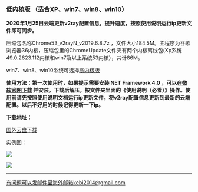 ### 低内核版 （适合XP、win7、win8、win10）

**2020年1月25日云端更新v2ray配置信息，提升速度，按照使用说明运行ip更新文件即可同步。**

压缩包名称Chrome53_v2rayN_v2019.6.8.7z ，文件大小184.5M。主程序为谷歌浏览器36内核，压缩包里的ChromeUpdate文件夹有两个内核离线包(Xp系统49.0.2623.112内核和win7及以上系统53内核），共计86M。

win7、win8、win10系统可选择[高内核版](https://github.com/Alvin9999/new-pac/wiki/%E9%AB%98%E5%86%85%E6%A0%B8%E7%89%88)

**使用方法：第一次使用时，如果提示需要安装 **NET Framework 4.0** ，可以在[微软官网下载](https://www.microsoft.com/zh-cn/download/details.aspx?id=17718) 并安装。下载后解压，按文件夹里面的《使用说明（必看）》操作。使用前请先按照使用说明文档运行ip更新文件，将v2ray配置信息更新到最新的云端配置。以后不好用的时候记得更新一下ip。**

**下载地址：**

[国外云盘下载](http://108.61.224.82/lib2/Chrome53_v2rayN_v2019.6.8.7z) 


实例图：

![](https://raw.githubusercontent.com/Alvin9999/pac2/master/softimag/53v2rayN1.PNG)

![](https://raw.githubusercontent.com/Alvin9999/pac2/master/softimag/53v2rayN2.PNG)

***

有问题可以发邮件至海外邮箱kebi2014@gmail.com